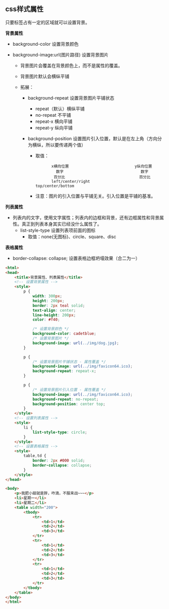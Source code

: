 ## css样式属性

只要标签占有一定的区域就可以设置背景。

**背景属性**

- background-color   设置背景颜色

- background-image:url(图片路径)  设置背景图片

  - 背景图片会覆盖在背景颜色上，而不是属性的覆盖。

  - 背景图片默认会横纵平铺

  - 拓展：

    - background-repeat 设置背景图片平铺状态

      - repeat（默认）横纵平铺
      - no-repeat 不平铺
      - repeat-x 横向平铺
      - repeat-y 纵向平铺

    - background-position 设置图片引入位置，默认是在左上角（方向分为横纵，所以要传递两个值）

      - 取值：

        ```
               x横向位置                             y纵向位置
                 数字                                  数字
                百分比                              　 百分比
               left/center/right                    top/center/bottom
        ```

      - 注意：图片的引入位置与平铺无关。引入位置是平铺的基准。

**列表属性**

- 列表内的文字，使用文字属性；列表内的边框和背景，还有边框属性和背景属性。真正到列表本身其实已经没什么属性了。
  - list-style-type   设置列表项前面的图标
    - 取值：none(无图标)、circle、square、disc

**表格属性**

- border-collapse: collapse; 设置表格边框坍塌效果（合二为一）

```html
<html>
<head>
    <title>背景属性、列表属性</title>
    <!-- 设置背景属性 -->
    <style>
        p {
            width: 300px;
            height: 200px;
            border: 2px teal solid;
            text-align: center;
            line-height: 200px;
            color: #f40;

            /* 设置背景颜色 */
            background-color: cadetblue;
            /* 设置背景图片 */
            background-image: url(../img/dog.jpg);
        }

        p {
            /* 设置背景图片平铺状态 - 属性覆盖 */
            background-image: url(../img/favicon64.ico);
            background-repeat: repeat-x;
        }

        p {
            /* 设置背景图片引入位置 - 属性覆盖 */
            background-image: url(../img/favicon64.ico);
            background-repeat: no-repeat;
            background-position: center top;
        }
    </style>
    <!-- 设置列表属性 -->
    <style>
        li {
            list-style-type: circle; 
        }
    </style>
    <!-- 设置表格属性 -->
    <style>
        table,td {
            border: 2px #000 solid;
            border-collapse: collapse;
        }
    </style>
</head>

<body>
    <p>我肥小甜就是胖，咋滴，不服来战~~~</p>
    <li>星期一</li>
    <li>星期二</li>
    <table width="200">
        <tbody>
            <tr>
                <td>1</td>
                <td>2</td>
                <td>3</td>
            </tr>
            <tr>
                <td>1</td>
                <td>2</td>
                <td>3</td>
            </tr>
            <tr>
                <td>1</td>
                <td>2</td>
                <td>3</td>
            </tr>
        </tbody>
    </table>
</body>
</html>
```

